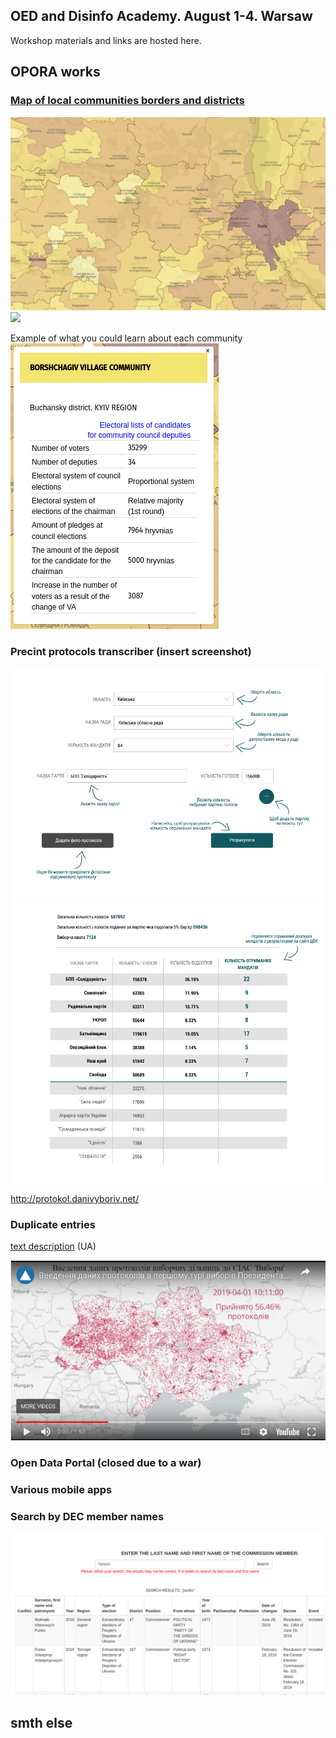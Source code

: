 ## OED and Disinfo Academy. August 1-4. Warsaw

Workshop materials and links are hosted here.

## OPORA works

### [Map of local communities borders and districts](https://www.oporaua.org/longrid/map_2020.html)

![](/img/map2020.png)
![](https://ruzzia.info/img_github_pages/communitymap.gif)

Example of what you could learn about each community ![](/img/borshch.png)

### Precint protocols transcriber (insert screenshot)
![Step 1. Data entry](/img/racoon_verifier_protentty.png)
![Step 2. Compare results](/img/racoon_verifier_check.png)

<http://protokol.danivyboriv.net/>

### Duplicate entries

[text description](https://danivyboriv.net/archives/779) (UA)

[![Watch the video](/img/duplentriesscreenshot.png)](https://www.youtube.com/watch?v=6B7JeQtQuQw&feature=youtu.be)

### Open Data Portal (closed due to a war)

### Various mobile apps

### Search by DEC member names

![](/img/tvkoporauaorg.png)

## smth else
